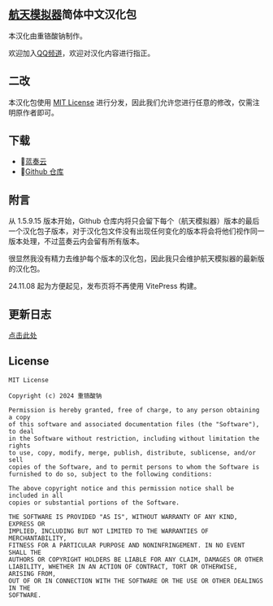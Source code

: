 ## [航天模拟器](https://play.google.com/store/apps/details?id=com.StefMorojna.SpaceflightSimulator)简体中文汉化包

本汉化由重铬酸钠制作。

欢迎加入[QQ频道](https://pd.qq.com/s/fmn80df6s)，欢迎对汉化内容进行指正。

## 二改

本汉化包使用 [MIT License](#license) 进行分发，因此我们允许您进行任意的修改，仅需注明原作者即可。

## 下载

 * 🔗[蓝奏云](https://thenight.lanzoue.com/b0559q3yd)  
 * 🔗[Github 仓库](https://github.com/sTheNight/Spaceflight-Simulator-CNlang)

## 附言

从 1.5.9.15 版本开始，Github 仓库内将只会留下每个（航天模拟器）版本的最后一个汉化包子版本，对于汉化包文件没有出现任何变化的版本将会将他们视作同一版本处理，不过蓝奏云内会留有所有版本。

很显然我没有精力去维护每个版本的汉化包，因此我只会维护航天模拟器的最新版的汉化包。

24.11.08 起为方便起见，发布页将不再使用 VitePress 构建。

## 更新日志

[点击此处](https://sfscn.sthenight.top/changelog)

## License

```
MIT License

Copyright (c) 2024 重铬酸钠

Permission is hereby granted, free of charge, to any person obtaining a copy
of this software and associated documentation files (the "Software"), to deal
in the Software without restriction, including without limitation the rights
to use, copy, modify, merge, publish, distribute, sublicense, and/or sell
copies of the Software, and to permit persons to whom the Software is
furnished to do so, subject to the following conditions:

The above copyright notice and this permission notice shall be included in all
copies or substantial portions of the Software.

THE SOFTWARE IS PROVIDED "AS IS", WITHOUT WARRANTY OF ANY KIND, EXPRESS OR
IMPLIED, INCLUDING BUT NOT LIMITED TO THE WARRANTIES OF MERCHANTABILITY,
FITNESS FOR A PARTICULAR PURPOSE AND NONINFRINGEMENT. IN NO EVENT SHALL THE
AUTHORS OR COPYRIGHT HOLDERS BE LIABLE FOR ANY CLAIM, DAMAGES OR OTHER
LIABILITY, WHETHER IN AN ACTION OF CONTRACT, TORT OR OTHERWISE, ARISING FROM,
OUT OF OR IN CONNECTION WITH THE SOFTWARE OR THE USE OR OTHER DEALINGS IN THE
SOFTWARE.
```